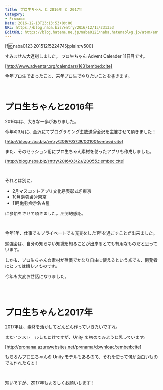 ```yaml
---
Title: プロ生ちゃん と 2016年 と 2017年
Category:
- Pronama
Date: 2016-12-13T23:13:53+09:00
URL: https://blog.naba.biz/entry/2016/12/13/231353
EditURL: https://blog.hatena.ne.jp/naba0123/naba.hatenablog.jp/atom/entry/10328749687198873470
---
```


[f:id:naba0123:20151215224746j:plain:w500]

すみません大遅刻しました。 プロ生ちゃん Advent Calender 11日目です。

[http://www.adventar.org/calendars/1631:embed:cite]

今年プロ生であったこと、来年プロ生でやりたいことを書きます。

<br>

<!-- more -->

# プロ生ちゃんと2016年

2016年は、大きな一歩がありました。

今年の3月に、金沢にてプログラミング生放送＠金沢を主催させて頂きました！

[http://blog.naba.biz/entry/2016/03/29/001001:embed:cite]

また、そのセッション用にプロ生ちゃん素材を使ったアプリも作成しました。

[http://blog.naba.biz/entry/2016/03/23/200552:embed:cite]

<br>

それとは別に、

* 2月マスコットアプリ文化祭表彰式＠東京
* 10月勉強会＠東京
* 11月勉強会＠名古屋

に参加をさせて頂きました。圧倒的感謝。

<br>

今年1年、仕事でもプライベートでも充実をした1年を過ごすことが出来ました。

勉強会は、自分の知らない知識を知ることが出来るとても有用なものだと思っています。

しかも、プロ生ちゃんの素材が無償でかなり自由に使えるという点でも、開発者にとっては嬉しいものです。

今年も大変お世話になりました。

<br>

<br>

# プロ生ちゃんと2017年

2017年は、素材を活かしてどんどん作っていきたいですね。

まだインストールしただけですが、Unity を初めてみようと思っています。

[http://pronama.azurewebsites.net/pronama/download/:embed:cite]

もちろんプロ生ちゃんの Unity モデルもあるので、それを使って何か面白いものでも作れたらと！

<br>

短いですが、2017年もよろしくお願いします！
